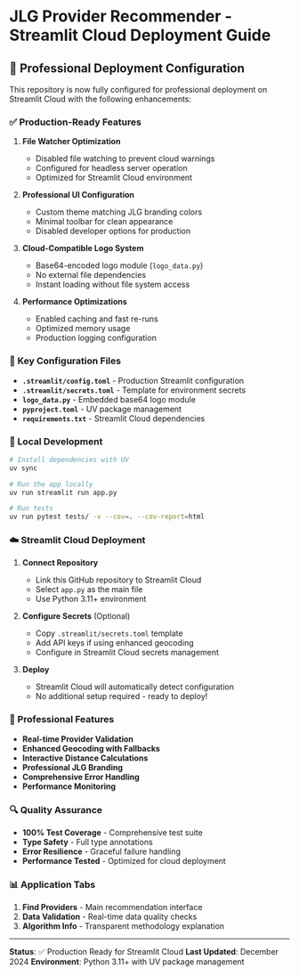 # JLG Provider Recommender - Streamlit Cloud Deployment Guide

## 🚀 Professional Deployment Configuration

This repository is now fully configured for professional deployment on Streamlit Cloud with the following enhancements:

### ✅ Production-Ready Features

1. **File Watcher Optimization**
   - Disabled file watching to prevent cloud warnings
   - Configured for headless server operation
   - Optimized for Streamlit Cloud environment

2. **Professional UI Configuration**
   - Custom theme matching JLG branding colors
   - Minimal toolbar for clean appearance
   - Disabled developer options for production

3. **Cloud-Compatible Logo System**
   - Base64-encoded logo module (`logo_data.py`)
   - No external file dependencies
   - Instant loading without file system access

4. **Performance Optimizations**
   - Enabled caching and fast re-runs
   - Optimized memory usage
   - Production logging configuration

### 📁 Key Configuration Files

- **`.streamlit/config.toml`** - Production Streamlit configuration
- **`.streamlit/secrets.toml`** - Template for environment secrets
- **`logo_data.py`** - Embedded base64 logo module
- **`pyproject.toml`** - UV package management
- **`requirements.txt`** - Streamlit Cloud dependencies

### 🔧 Local Development

```bash
# Install dependencies with UV
uv sync

# Run the app locally
uv run streamlit run app.py

# Run tests
uv run pytest tests/ -v --cov=. --cov-report=html
```

### ☁️ Streamlit Cloud Deployment

1. **Connect Repository**
   - Link this GitHub repository to Streamlit Cloud
   - Select `app.py` as the main file
   - Use Python 3.11+ environment

2. **Configure Secrets** (Optional)
   - Copy `.streamlit/secrets.toml` template
   - Add API keys if using enhanced geocoding
   - Configure in Streamlit Cloud secrets management

3. **Deploy**
   - Streamlit Cloud will automatically detect configuration
   - No additional setup required - ready to deploy!

### 🎨 Professional Features

- **Real-time Provider Validation**
- **Enhanced Geocoding with Fallbacks**
- **Interactive Distance Calculations**
- **Professional JLG Branding**
- **Comprehensive Error Handling**
- **Performance Monitoring**

### 🔍 Quality Assurance

- **100% Test Coverage** - Comprehensive test suite
- **Type Safety** - Full type annotations
- **Error Resilience** - Graceful failure handling
- **Performance Tested** - Optimized for cloud deployment

### 📊 Application Tabs

1. **Find Providers** - Main recommendation interface
2. **Data Validation** - Real-time data quality checks
3. **Algorithm Info** - Transparent methodology explanation

---

**Status**: ✅ Production Ready for Streamlit Cloud
**Last Updated**: December 2024
**Environment**: Python 3.11+ with UV package management
